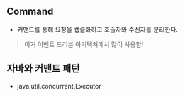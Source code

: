 Command
-

- 커맨드를 통해 요청을 캡슐화하고 호출자와 수신자를 분리한다.

> 이거 이벤트 드리븐 아키텍쳐에서 많이 사용함!

자바와 커맨트 패턴
-
- java.util.concurrent.Executor

